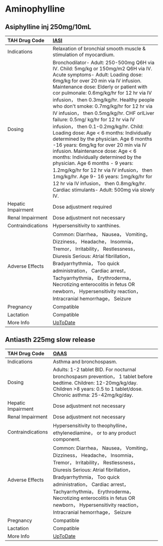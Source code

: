 # Aminophylline

## Asiphylline inj 250mg/10mL

| TAH Drug Code      | [IASI](https://www.tahsda.org.tw/drugs/hissearch.php?drug_code=IASI)                                                                                                                                                                                                                                                                                                                                                                                                                                                                                                                                                                                                                                                                                                                                                                                                                                  |
|:-------------------|:------------------------------------------------------------------------------------------------------------------------------------------------------------------------------------------------------------------------------------------------------------------------------------------------------------------------------------------------------------------------------------------------------------------------------------------------------------------------------------------------------------------------------------------------------------------------------------------------------------------------------------------------------------------------------------------------------------------------------------------------------------------------------------------------------------------------------------------------------------------------------------------------------|
| Indications        | Relaxation of bronchial smooth muscle & stimulation of myocardium.                                                                                                                                                                                                                                                                                                                                                                                                                                                                                                                                                                                                                                                                                                                                                                                                                                    |
| Dosing             | Bronchodilator- Adult: 250-500mg Q6H via IV. Child: 5mg/kg or 150mg/m2 Q6H via IV. Acute symptoms- Adult: Loading dose: 6mg/kg for over 20 min via IV infusion. Maintenance dose: Elderly or patient with cor pulmonale: 0.6mg/kg/hr for 12 hr via IV infusion， then 0.3mg/kg/hr. Healthy people who don't smoke: 0.7mg/kg/hr for 12 hr via IV infusion， then 0.5mg/kg/hr. CHF orlLiver failure: 0.5mg/ kg/hr for 12 hr via IV infusion， then 0.1-0.2mg/kg/hr. Child: Loading dose: Age < 6 months: Individually determined by the physician. Age 6 months -16 years: 6mg/kg for over 20 min via IV infusion. Maintenance dose: Age < 6 months: Individually determined by the physician. Age 6 months - 9 years: 1.2mg/kg/hr for 12 hr via IV infusion， then 1mg/kg/hr. Age 9- 16 years: 1mg/kg/hr for 12 hr via IV infusion， then 0.8mg/kg/hr. Cardiac stimulants- Adult: 500mg via slowly IV. |
| Hepatic Impairment | Dose adjustment required                                                                                                                                                                                                                                                                                                                                                                                                                                                                                                                                                                                                                                                                                                                                                                                                                                                                              |
| Renal Impairment   | Dose adjustment not necessary                                                                                                                                                                                                                                                                                                                                                                                                                                                                                                                                                                                                                                                                                                                                                                                                                                                                         |
| Contraindications  | Hypersensitivity to xanthines.                                                                                                                                                                                                                                                                                                                                                                                                                                                                                                                                                                                                                                                                                                                                                                                                                                                                        |
| Adverse Effects    | Common: Diarrhea， Nausea， Vomiting， Dizziness， Headache， Insomnia， Tremor， Irritability， Restlessness， Diuresis Serious: Atrial fibrillation， Bradyarrhythmia， Too quick administration， Cardiac arrest， Tachyarrhythmia， Erythroderma， Necrotizing enterocolitis in fetus OR newborn， Hypersensitivity reaction， Intracranial hemorrhage， Seizure                                                                                                                                                                                                                                                                                                                                                                                                                                                                                                                                  |
| Pregnancy          | Compatible                                                                                                                                                                                                                                                                                                                                                                                                                                                                                                                                                                                                                                                                                                                                                                                                                                                                                            |
| Lactation          | Compatible                                                                                                                                                                                                                                                                                                                                                                                                                                                                                                                                                                                                                                                                                                                                                                                                                                                                                            |
| More Info          | [UpToDate](https://www.uptodate.com/contents/aminophylline-drug-information)                                                                                                                                                                                                                                                                                                                                                                                                                                                                                                                                                                                                                                                                                                                                                                                                                          |

## Antiasth 225mg slow release

| TAH Drug Code      | [OAAS](https://www.tahsda.org.tw/drugs/hissearch.php?drug_code=OAAS)                                                                                                                                                                                                                                                                                                 |
|:-------------------|:---------------------------------------------------------------------------------------------------------------------------------------------------------------------------------------------------------------------------------------------------------------------------------------------------------------------------------------------------------------------|
| Indications        | Asthma and bronchospasm.                                                                                                                                                                                                                                                                                                                                             |
| Dosing             | Adults: 1-2 tablet BID. For nocturnal bronchospasm prevention， 1 tablet before bedtime. Children: 12-20mg/kg/day. Children >8 years: 0.5 to 1 tablet/dose. Chronic asthma: 25-42mg/kg/day.                                                                                                                                                                          |
| Hepatic Impairment | Dose adjustment not necessary                                                                                                                                                                                                                                                                                                                                        |
| Renal Impairment   | Dose adjustment not necessary                                                                                                                                                                                                                                                                                                                                        |
| Contraindications  | Hypersensitivity to theophylline， ethylenediamine， or to any product component.                                                                                                                                                                                                                                                                                    |
| Adverse Effects    | Common: Diarrhea， Nausea， Vomiting， Dizziness， Headache， Insomnia， Tremor， Irritability， Restlessness， Diuresis Serious: Atrial fibrillation， Bradyarrhythmia， Too quick administration， Cardiac arrest， Tachyarrhythmia， Erythroderma， Necrotizing enterocolitis in fetus OR newborn， Hypersensitivity reaction， Intracranial hemorrhage， Seizure |
| Pregnancy          | Compatible                                                                                                                                                                                                                                                                                                                                                           |
| Lactation          | Compatible                                                                                                                                                                                                                                                                                                                                                           |
| More Info          | [UpToDate](https://www.uptodate.com/contents/aminophylline-drug-information)                                                                                                                                                                                                                                                                                         |

